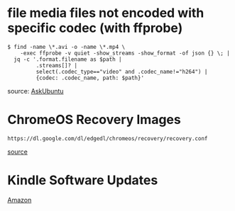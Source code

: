 # file media files not encoded with specific codec (with ffprobe)

```
$ find -name \*.avi -o -name \*.mp4 \
    -exec ffprobe -v quiet -show_streams -show_format -of json {} \; |
  jq -c '.format.filename as $path |
         .streams[]? |
         select(.codec_type=="video" and .codec_name!="h264") |
         {codec: .codec_name, path: $path}'
 ```
 source: [AskUbuntu](https://askubuntu.com/questions/781408/how-can-i-find-media-files-not-encoded-with-a-specific-codec)

  # ChromeOS Recovery Images
 ```https://dl.google.com/dl/edgedl/chromeos/recovery/recovery.conf```

 [source](https://www.reddit.com/r/chromeos/comments/5c5ggd/manually_download_chrome_os_images_for_recovery/)

  # Kindle Software Updates

[Amazon](https://www.amazon.com/gp/help/customer/display.html/ref=hp_bc_nav?ie=UTF8&nodeId=200529680)